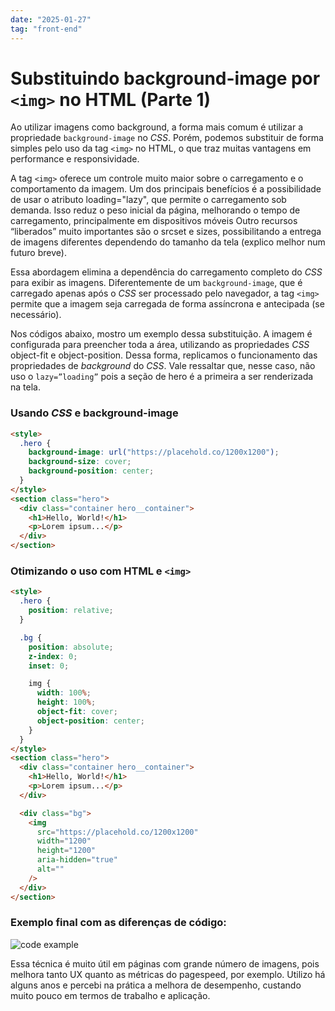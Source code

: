 ```yaml
---
date: "2025-01-27"
tag: "front-end"
---
```


<!--more-->

# Substituindo background-image por `<img>` no HTML (Parte 1)

Ao utilizar imagens como background, a forma mais comum é utilizar a propriedade `background-image` no _CSS_. Porém, podemos substituir de forma simples pelo uso da tag `<img>` no HTML, o que traz muitas vantagens em performance e responsividade.

A tag `<img>` oferece um controle muito maior sobre o carregamento e o comportamento da imagem. Um dos principais benefícios é a possibilidade de usar o atributo loading="lazy", que permite o carregamento sob demanda. Isso reduz o peso inicial da página, melhorando o tempo de carregamento, principalmente em dispositivos móveis Outro recursos “liberados” muito importantes são o srcset e sizes, possibilitando a entrega de imagens diferentes dependendo do tamanho da tela (explico melhor num futuro breve).

Essa abordagem elimina a dependência do carregamento completo do _CSS_ para exibir as imagens. Diferentemente de um `background-image`, que é carregado apenas após o _CSS_ ser processado pelo navegador, a tag `<img>` permite que a imagem seja carregada de forma assíncrona e antecipada (se necessário).

Nos códigos abaixo, mostro um exemplo dessa substituição. A imagem é configurada para preencher toda a área, utilizando as propriedades _CSS_ object-fit e object-position. Dessa forma, replicamos o funcionamento das propriedades de _background_ do _CSS_. Vale ressaltar que, nesse caso, não uso o `lazy=”loading”` pois a seção de hero é a primeira a ser renderizada na tela.

### Usando _CSS_ e background-image

```html
<style>
  .hero {
    background-image: url("https://placehold.co/1200x1200");
    background-size: cover;
    background-position: center;
  }
</style>
<section class="hero">
  <div class="container hero__container">
    <h1>Hello, World!</h1>
    <p>Lorem ipsum...</p>
  </div>
</section>
```

### Otimizando o uso com HTML e `<img>`

```html
<style>
  .hero {
    position: relative;
  }

  .bg {
    position: absolute;
    z-index: 0;
    inset: 0;

    img {
      width: 100%;
      height: 100%;
      object-fit: cover;
      object-position: center;
    }
  }
</style>
<section class="hero">
  <div class="container hero__container">
    <h1>Hello, World!</h1>
    <p>Lorem ipsum...</p>
  </div>

  <div class="bg">
    <img
      src="https://placehold.co/1200x1200"
      width="1200"
      height="1200"
      aria-hidden="true"
      alt=""
    />
  </div>
</section>
```

### Exemplo final com as diferenças de código:

![code example](/images/notes/bg-image-1.png)

Essa técnica é muito útil em páginas com grande número de imagens, pois melhora tanto UX quanto as métricas do pagespeed, por exemplo. Utilizo há alguns anos e percebi na prática a melhora de desempenho, custando muito pouco em termos de trabalho e aplicação.
